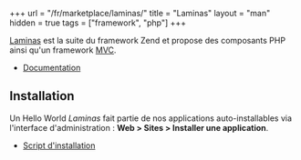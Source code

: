 +++
url = "/fr/marketplace/laminas/"
title = "Laminas"
layout = "man"
hidden = true
tags = ["framework", "php"]
+++

[Laminas](https://getlaminas.org/) est la suite du framework Zend et propose des composants PHP ainsi qu'un framework [MVC](https://fr.wikipedia.org/wiki/Mod%C3%A8le-Vue-Contr%C3%B4leur).

- [Documentation](https://docs.laminas.dev/)

## Installation

Un Hello World *Laminas* fait partie de nos applications auto-installables via l'interface d'administration : **Web > Sites > Installer une application**.

- [Script d'installation](https://admin.alwaysdata.com/site/application/script/20/detail/)
